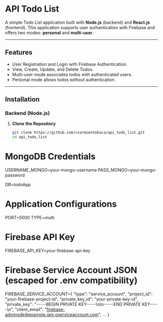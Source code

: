 # API Todo List

A simple Todo List application built with **Node.js** (backend) and **React.js** (frontend). This application supports user authentication with Firebase and offers two modes: **personal** and **multi-user**.

---

## Features

- User Registration and Login with Firebase Authentication.
- View, Create, Update, and Delete Todos.
- Multi-user mode associates todos with authenticated users.
- Personal mode allows todos without authentication.

---

## Installation

### Backend (Node.js)

1. **Clone the Repository**

   ```bash
   git clone https://github.com/csarmientobaca/api_todo_list.git
   cd api_todo_list


# MongoDB Credentials
USERNAME_MONGO=your-mongo-username
PASS_MONGO=your-mongo-password

DB=todoApp

# Application Configurations
PORT=5000
TYPE=multi

# Firebase API Key
FIREBASE_API_KEY=your-firebase-api-key

# Firebase Service Account JSON (escaped for .env compatibility)
FIREBASE_SERVICE_ACCOUNT={
    "type": "service_account",
    "project_id": "your-firebase-project-id",
    "private_key_id": "your-private-key-id",
    "private_key": "-----BEGIN PRIVATE KEY-----\\n<key-content>\\n-----END PRIVATE KEY-----\\n",
    "client_email": "firebase-adminsdk@example.iam.gserviceaccount.com",
    ...
}
